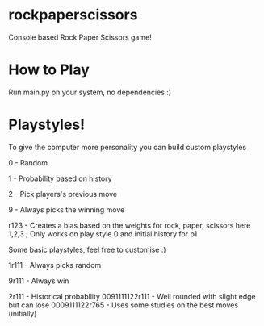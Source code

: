 # rockpaperscissors

Console based Rock Paper Scissors game!

# How to Play

Run main.py on your system, no dependencies :)

# Playstyles!

To give the computer more personality you can build custom playstyles

0 - Random

1 - Probability based on history

2 - Pick players's previous move

9 - Always picks the winning move

r123 - Creates a bias based on the weights for rock, paper, scissors here 1,2,3 ; Only works on play style 0 and initial history for p1

Some basic playstyles, feel free to customise :)

1r111 - Always picks random

9r111 - Always win

2r111 - Historical probability
0091111122r111 - Well rounded with slight edge but can lose
0009111122r765 - Uses some studies on the best moves (initially)
